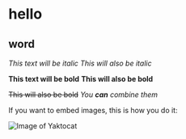 # hello
## word
*This text will be italic*
_This will also be italic_

**This text will be bold**
__This will also be bold__

~~This will also be bold~~
_You **can** combine them_

If you want to embed images, this is how you do it:

![Image of Yaktocat](http://image.so.com/zv?ch=wallpaper&src=home_wallpaper#ch=wallpaper&src=home_wallpaper&lightboxindex=5&groupid=ec47bb339aef605a24ee68dc0691cc94&itemindex=0&dataindex=159.png)
